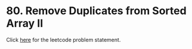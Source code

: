 # 80. Remove Duplicates from Sorted Array II

Click [here](https://leetcode.com/problems/remove-duplicates-from-sorted-array-ii/) for the leetcode problem statement.
